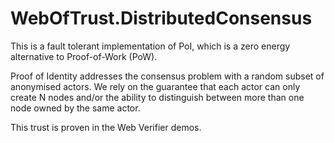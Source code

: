 # WebOfTrust.DistributedConsensus 

This is a fault tolerant implementation of PoI, which is a zero energy alternative to Proof-of-Work (PoW).

Proof of Identity addresses the consensus problem with a random subset of anonymised actors. We rely on the guarantee that each actor can only create N nodes and/or the ability to distinguish between more than one node owned by the same actor.

This trust is proven in the Web Verifier demos.
